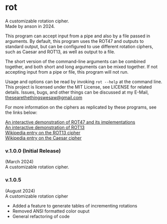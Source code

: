 # rot

A customizable rotation cipher.  
Made by anson in 2024.

This program can accept input from a pipe and also by a
file passed in arguments. By default, this program uses
the ROT47 and outputs to standard output, but can be
configured to use different rotation ciphers, such as
Caesar and ROT13, as well as output to a file.

The short version of the command-line arguments can be combined together,
and both short and long arguments can be mixed together. If not
accepting input from a pipe or file, this program will not run.

Usage and options can be read by invoking `rot --help` at the
command line. This project is licensed under the MIT License, see LICENSE for
related details. Issues, bugs, and other things can be discussed
at my E-Mail, <thesearethethingswesaw@gmail.com>

For more information on the ciphers as replicated by these programs,
see the links below:

[An interactive demonstration of ROT47 and its implementations](https://rot47.net)  
[An interactive demonstration of ROT13](https://rumkin.com/tools/cipher/rot13/)  
[Wikipedia entry on the ROT13 cipher](https://en.wikipedia.org/wiki/ROT13)  
[Wikipedia entry on the Caesar cipher](https://en.wikipedia.org/wiki/Caesar_cipher)  

### v.1.0.0 (Initial Release)

(March 2024)  
A customizable rotation cipher.

### v.1.0.5

(August 2024)  
A customizable rotation cipher
* Added a feature to generate tables of incrementing rotations
* Removed ANSI formatted color ouput
* General refactoring of code
